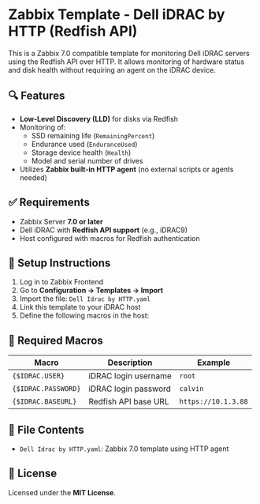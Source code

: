 # Zabbix Template - Dell iDRAC by HTTP (Redfish API)

This is a Zabbix 7.0 compatible template for monitoring Dell iDRAC servers using the Redfish API over HTTP. It allows monitoring of hardware status and disk health without requiring an agent on the iDRAC device.

## 🔍 Features

- **Low-Level Discovery (LLD)** for disks via Redfish
- Monitoring of:
  - SSD remaining life (`RemainingPercent`)
  - Endurance used (`EnduranceUsed`)
  - Storage device health (`Health`)
  - Model and serial number of drives
- Utilizes **Zabbix built-in HTTP agent** (no external scripts or agents needed)

## ✅ Requirements

- Zabbix Server **7.0 or later**
- Dell iDRAC with **Redfish API support** (e.g., iDRAC9)
- Host configured with macros for Redfish authentication

## 🚀 Setup Instructions

1. Log in to Zabbix Frontend
2. Go to **Configuration → Templates → Import**
3. Import the file: `Dell Idrac by HTTP.yaml`
4. Link this template to your iDRAC host
5. Define the following macros in the host:

## 🔐 Required Macros

| Macro               | Description                | Example            |
|--------------------|----------------------------|--------------------|
| `{$IDRAC.USER}`     | iDRAC login username       | `root`             |
| `{$IDRAC.PASSWORD}` | iDRAC login password       | `calvin`           |
| `{$IDRAC.BASEURL}`  | Redfish API base URL       | `https://10.1.3.88`|

## 📂 File Contents

- `Dell Idrac by HTTP.yaml`: Zabbix 7.0 template using HTTP agent

## 📄 License

Licensed under the **MIT License**.
